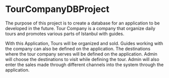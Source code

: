 # TourCompanyDBProject

The purpose of this project is to create a database for an application to be developed in the future. Tour Company is a company that organize daily tours and promotes various parts of Istanbul with guides. 


With this Application, 
           Tours will be organized and sold. Guides working with the company can also be defined on the application.
           The destinations where the tour company serves will be defined on the application. 
           Admin will choose the destinations to visit while defining the tour. 
           Admin will also enter the sales made through different channels into the system through the application.
